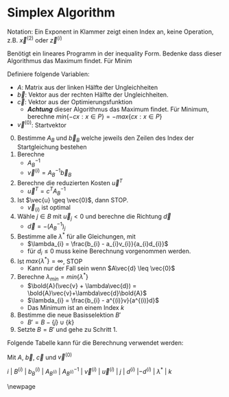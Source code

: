 # Simplex Algorithm

Notation: Ein Exponent in Klammer zeigt einen Index an, keine Operation, z.B. $\vec{x}^{(2)}$ oder $\vec{z}^{(i)}$

Benötigt ein lineares Programm in der inequality Form. Bedenke dass dieser Algorithmus das Maximum findet. Für Minim

Definiere folgende Variablen:

- $A$: Matrix aus der linken Hälfte der Ungleichheiten
- $\vec{b}$: Vektor aus der rechten Hälfte der Ungleichheiten.
- $\vec{c}$: Vektor aus der Optimierungsfunktion
  - ***Achtung*** dieser Algorithmus das Maximum findet. Für Minimum, berechne $min\{-cx:x\in P\}=-max\{cx:x\in P\}$
- $\vec{v}^{(0)}$: Startvektor

0. Bestimme $A_{B}$ und $\vec{b}_{B}$ welche jeweils den Zeilen des Index der Startgleichung bestehen
1. Berechne
   - $A_{B}^{-1}$
   - $\vec{v}^{(i)}=A_{B}^{-1}\vec{b}_{B}$
2. Berechne die reduzierten Kosten $\vec{u}^{T}$
   - $\vec{u}^{T}=c^{T}A_{B}^{-1}$
3. Ist $\vec{u} \geq \vec{0}$, dann STOP.
   - $\vec{v}_{(i)}$ ist optimal
4. Wähle $j \in B$ mit $\vec{u}_{j} < 0$ und berechne die Richtung $\vec{d}$
   - $\vec{d} = -(A_{B}^{-1})_{j}$
5. Bestimme alle $\lambda^{*}$ für alle Gleichungen, mit
   - $\lambda_{i} = \frac{b_{i} - a_{i}v_{i}}{a_{i}d_{i}}$
   - für $d_{i} \leq 0$ muss keine Berechnung vorgenommen werden.
6. Ist $max\{\lambda^{*}\} = \infty$, STOP
   - Kann nur der Fall sein wenn $A\vec{d} \leq \vec{0}$
7. Berechne $\lambda_{min} = min\{\lambda^{*}\}$
   - $\bold{A}(\vec{v} + \lambda\vec{d}) = \bold{A}\vec{v}+\lambda\vec{d}\bold{A}$
   - $\lambda_{i} = \frac{b_{i} - a^{(i)}v}{a^{(i)}d}$
   - Das Minimum ist an einem Index $k$
8. Bestimme die neue Basisselektion $B'$
   - $B' = B - \{j\} \cup \{k\}$
9.  Setzte $B = B'$ und gehe zu Schritt 1.

Folgende Tabelle kann für die Berechnung verwendet werden:

Mit $A$, $\vec{b}$, $\vec{c}$ und $\vec{v}^{(0)}$

$i$ | $B^{(i)}$ | $b_{B}^{(i)}$ | $A_{B^{(i)}}$ | $A_{B^{(i)}}^{-1}$ | $\vec{v}^{(i)}$ | $\vec{u}^{(i)}$ | $j$ | $d^{(i)}$ |$-d^{(i)}$ | $\lambda^{*}$ | $k$

\newpage